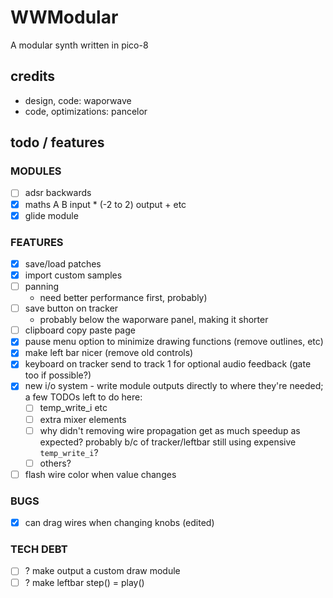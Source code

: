 # WWModular

A modular synth written in pico-8

## credits
- design, code: waporwave
- code, optimizations: pancelor

## todo / features

### MODULES
- [ ] adsr backwards
- [x] maths A B input * (-2 to 2) output + etc
- [x] glide module

### FEATURES
- [x] save/load patches
- [x] import custom samples
- [ ] panning
  - need better performance first, probably)
- [ ] save button on tracker
  - probably below the waporware panel, making it shorter
- [ ] clipboard copy paste page
- [x] pause menu option to minimize drawing functions (remove outlines, etc)
- [x] make left bar nicer (remove old controls)
- [x] keyboard on tracker send to track 1 for optional audio feedback (gate too if possible?)
- [x] new i/o system - write module outputs directly to where they're needed; a few TODOs left to do here:
  - [ ] temp_write_i etc
  - [ ] extra mixer elements
  - [ ] why didn't removing wire propagation get as much speedup as expected? probably b/c of tracker/leftbar still using expensive `temp_write_i`?
  - [ ] others?
- [ ] flash wire color when value changes

### BUGS
- [x] can drag wires when changing knobs (edited)

### TECH DEBT
- [ ] ? make output a custom draw module
- [ ] ? make leftbar step() = play()
